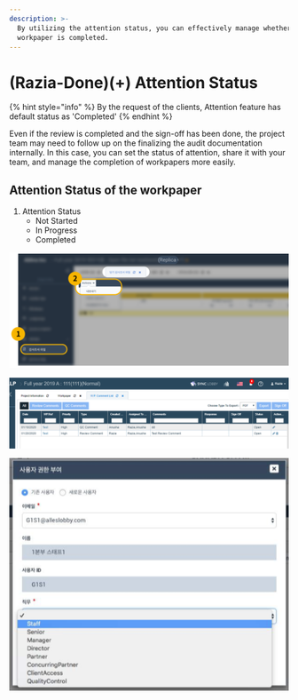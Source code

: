 ```yaml
---
description: >-
  By utilizing the attention status, you can effectively manage whether the
  workpaper is completed.
---
```


# \(Razia-Done\)\(+\) Attention Status

{% hint style="info" %}
By the request of the clients, Attention feature has default status as 'Completed'
{% endhint %}

Even if the review is completed and the sign-off has been done, the project team may need to follow up on the finalizing the audit documentation internally. In this case, you can set the status of attention, share it with your team, and manage the completion of workpapers more easily.

## Attention Status of the workpaper

1. Attention Status
   * Not Started
   * In Progress
   * Completed

![1.Click the color button in the attention column of the corresponding workpaper.](../../../.gitbook/assets/image%20%2830%29.png)

![2.Change Attention Status accordingly](../../../.gitbook/assets/image%20%281%29.png)

![3. When the documentation is finalized, change the attention status as &quot;Completed&quot;.](../../../.gitbook/assets/image%20%2831%29.png)

